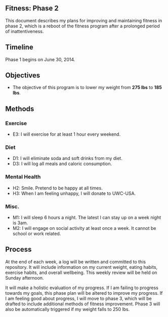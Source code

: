 Fitness: Phase 2
----------------

This document describes my plans for improving and maintaining fitness in phase 2, which is a reboot of the fitness program after a prolonged period of inattentiveness.

## Timeline
Phase 1 begins on June 30, 2014.

## Objectives

 - The objective of this program is to lower my weight from **275 lbs** to **185 lbs**.

## Methods
### Exercise

- E3: I will exercise for at least 1 hour every weekend.

### Diet

- D1: I will eliminate soda and soft drinks from my diet.
- D3: I will log all meals and caloric consumption.

### Mental Health

- H2: Smile. Pretend to be happy at all times.
- H3: When I am feeling unhappy, I will donate to UWC-USA.

### Misc.

- M1: I will sleep 6 hours a night. The latest I can stay up on a week night is 3am.
- M2: I will engage on social activity at least once a week. It cannot be school or work related.

## Process
At the end of each week, a log will be written and committed to this repository. It will include information on my current weight, eating habits, exercise habits, and overall wellbeing. This weekly review will be held on Sunday afternoon.

It will make a holistic evaluation of my progress. If I am failing to progress towards my goals, this phase plan will be altered to improve my progress. If I am feeling good about progress, I will move to phase 3, which will be drafted to include additional methods of fitness improvement. Phase 3 will also be automatically triggered if my weight falls to 250 lbs.